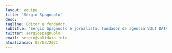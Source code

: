 ```yaml
---
layout: equipe
title: 'Sérgio Spagnuolo'
desc: ''
tagline: Editor e fundador
subtitle: 'Sérgio Spagnuolo é jornalista, fundador da agência VOLT DATA LAB, editor do site Núcleo Jornalismo. É também atual Knight Fellow do International Center for Journalists (ICFJ), programa sob o qual desenvolve a ferramenta de descoberta científica Science Pulse. Atua, também, como diretor da Associação Brasileira de Jornalismo Investigativo (Abraji) desde 2018.'
twitter: sergiospagnuolo
email: sergio@voltdata.info
atualizacao: 03/03/2021
---
```

